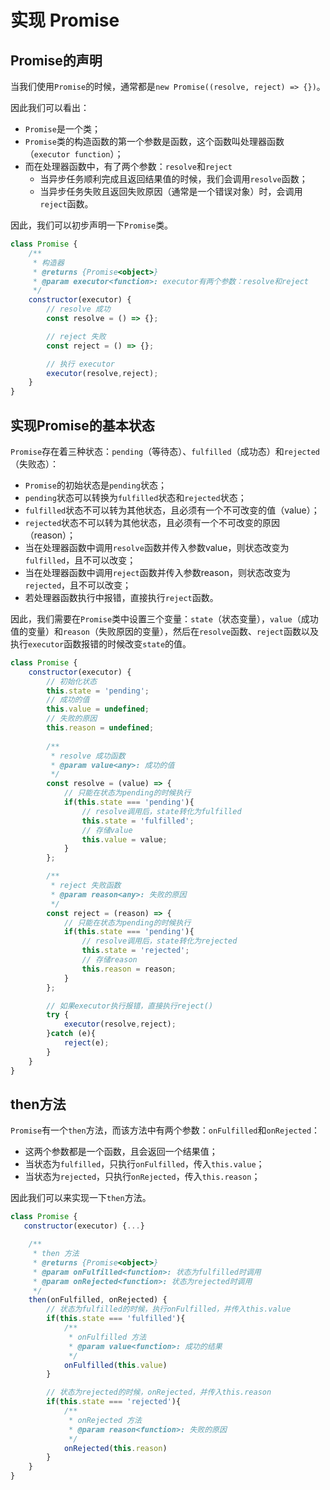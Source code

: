 # 实现 Promise
## Promise的声明
当我们使用`Promise`的时候，通常都是`new Promise((resolve, reject) => {})`。

因此我们可以看出：

- `Promise`是一个类；
- `Promise`类的构造函数的第一个参数是函数，这个函数叫处理器函数（`executor function`）；
- 而在处理器函数中，有了两个参数：`resolve`和`reject`
    - 当异步任务顺利完成且返回结果值的时候，我们会调用`resolve`函数；
    - 当异步任务失败且返回失败原因（通常是一个错误对象）时，会调用`reject`函数。

因此，我们可以初步声明一下`Promise`类。

```javascript
class Promise {
    /**
     * 构造器
     * @returns {Promise<object>}
     * @param executor<function>: executor有两个参数：resolve和reject
     */
    constructor(executor) {
        // resolve 成功
        const resolve = () => {};

        // reject 失败
        const reject = () => {};

        // 执行 executor
        executor(resolve,reject);
    }
}
```

## 实现Promise的基本状态
`Promise`存在着三种状态：`pending`（等待态）、`fulfilled`（成功态）和`rejected`（失败态）：
- `Promise`的初始状态是`pending`状态；
- `pending`状态可以转换为`fulfilled`状态和`rejected`状态；
- `fulfilled`状态不可以转为其他状态，且必须有一个不可改变的值（value）；
- `rejected`状态不可以转为其他状态，且必须有一个不可改变的原因（reason）；
- 当在处理器函数中调用`resolve`函数并传入参数value，则状态改变为`fulfilled`，且不可以改变；
- 当在处理器函数中调用`reject`函数并传入参数reason，则状态改变为`rejected`，且不可以改变；
- 若处理器函数执行中报错，直接执行`reject`函数。

因此，我们需要在`Promise`类中设置三个变量：`state`（状态变量），`value`（成功值的变量）和`reason`（失败原因的变量），然后在`resolve`函数、`reject`函数以及执行`executor`函数报错的时候改变`state`的值。

```javascript
class Promise {
    constructor(executor) {
        // 初始化状态
        this.state = 'pending';
        // 成功的值
        this.value = undefined;
        // 失败的原因
        this.reason = undefined;
        
        /**
         * resolve 成功函数
         * @param value<any>: 成功的值
         */
        const resolve = (value) => {
            // 只能在状态为pending的时候执行
            if(this.state === 'pending'){
                // resolve调用后，state转化为fulfilled
                this.state = 'fulfilled';
                // 存储value
                this.value = value;
            }
        };

        /**
         * reject 失败函数
         * @param reason<any>: 失败的原因
         */
        const reject = (reason) => {
            // 只能在状态为pending的时候执行
            if(this.state === 'pending'){
                // resolve调用后，state转化为rejected
                this.state = 'rejected';
                // 存储reason
                this.reason = reason;
            }
        };

        // 如果executor执行报错，直接执行reject()
        try {
            executor(resolve,reject);
        }catch (e){
            reject(e);
        }
    }
}
```

## then方法
`Promise`有一个`then`方法，而该方法中有两个参数：`onFulfilled`和`onRejected`：
- 这两个参数都是一个函数，且会返回一个结果值；
- 当状态为`fulfilled`，只执行`onFulfilled`，传入`this.value`；
- 当状态为`rejected`，只执行`onRejected`，传入`this.reason`；

因此我们可以来实现一下`then`方法。

```javascript
class Promise {
   constructor(executor) {...}

    /**
     * then 方法
     * @returns {Promise<object>}
     * @param onFulfilled<function>: 状态为fulfilled时调用
     * @param onRejected<function>: 状态为rejected时调用
     */
    then(onFulfilled, onRejected) {
        // 状态为fulfilled的时候，执行onFulfilled，并传入this.value
        if(this.state === 'fulfilled'){
            /**
             * onFulfilled 方法
             * @param value<function>: 成功的结果
             */
            onFulfilled(this.value)
        }

        // 状态为rejected的时候，onRejected，并传入this.reason
        if(this.state === 'rejected'){
            /**
             * onRejected 方法
             * @param reason<function>: 失败的原因
             */
            onRejected(this.reason)
        }
    }
}
```